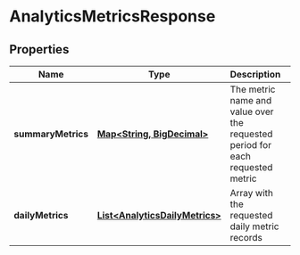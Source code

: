 

# AnalyticsMetricsResponse

## Properties

Name | Type | Description | Notes
------------ | ------------- | ------------- | -------------
**summaryMetrics** | [**Map&lt;String, BigDecimal&gt;**](BigDecimal.md) | The metric name and value over the requested period for each requested metric |  [optional]
**dailyMetrics** | [**List&lt;AnalyticsDailyMetrics&gt;**](AnalyticsDailyMetrics.md) | Array with the requested daily metric records |  [optional]




